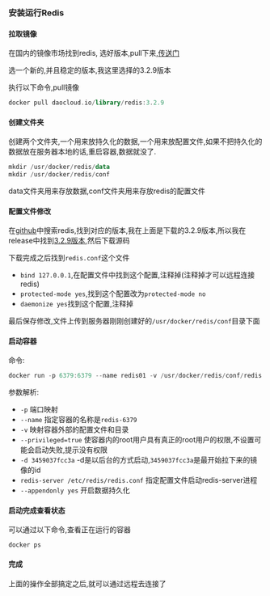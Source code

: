 ### 安装运行Redis

#### 拉取镜像

在国内的镜像市场找到redis, 选好版本,pull下来,[传送门](https://links.jianshu.com/go?to=https%3A%2F%2Fhub.daocloud.io%2Frepos%2Fbeb958f9-ffb6-4f68-817b-c17e1ff476c3)

选一个新的,并且稳定的版本,我这里选择的3.2.9版本

执行以下命令,pull镜像



```dart
docker pull daocloud.io/library/redis:3.2.9
```

#### 创建文件夹

创建两个文件夹,一个用来放持久化的数据,一个用来放配置文件,如果不把持久化的数据放在服务器本地的话,重启容器,数据就没了.



```kotlin
mkdir /usr/docker/redis/data
mkdir /usr/docker/redis/conf
```

data文件夹用来存放数据,conf文件夹用来存放redis的配置文件

#### 配置文件修改

在[github](https://links.jianshu.com/go?to=https%3A%2F%2Fgithub.com%2F)中搜索redis,找到对应的版本,我在上面是下载的3.2.9版本,所以我在release中找到[3.2.9版本](https://links.jianshu.com/go?to=https%3A%2F%2Fgithub.com%2Fantirez%2Fredis%2Freleases%2Ftag%2F3.2.9),然后下载源码

下载完成之后找到`redis.conf`这个文件

-  `bind 127.0.0.1`,在配置文件中找到这个配置,注释掉(注释掉才可以远程连接redis)
-  `protected-mode yes`,找到这个配置改为`protected-mode no` 
-  `daemonize yes`找到这个配置,注释掉

最后保存修改,文件上传到服务器刚刚创建好的`/usr/docker/redis/conf`目录下面

#### 启动容器

命令:



```kotlin
docker run -p 6379:6379 --name redis01 -v /usr/docker/redis/conf/redis.conf:/etc/redis/redis.conf -v /usr/docker/redis/data:/data --privileged=true -d 3459037fcc3a redis-server /etc/redis/redis.conf --appendonly yes --requirepass 666666
```

参数解析:

-  `-p` 端口映射
-  `--name` 指定容器的名称是`redis-6379` 
-  `-v` 映射容器外部的配置文件和目录
-  `--privileged=true`  使容器内的root用户具有真正的root用户的权限,不设置可能会启动失败,提示没有权限
-  `-d 3459037fcc3a` -d是以后台的方式启动,`3459037fcc3a`是最开始拉下来的镜像的id
-  `redis-server /etc/redis/redis.conf`  指定配置文件启动redis-server进程
-  `--appendonly yes` 开启数据持久化

#### 启动完成查看状态

可以通过以下命令,查看正在运行的容器



```undefined
docker ps
```

#### 完成

上面的操作全部搞定之后,就可以通过远程去连接了